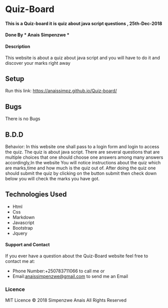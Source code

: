 # Quiz-Board
#### This is a Quiz-board it is quiz about java script questions , 25th-Dec-2018
####  Done By * Anais Simpenzwe *
#### Description
 This website is about a quiz about java script and you will have to do it and discover your marks right away
## Setup
Run this link:  https://anaissimpz.github.io/Quiz-board/
## Bugs
There is no Bugs
## B.D.D
Behavior: In this website one shall pass to a login form and login to access the quiz. The quiz is about java script. There are several questions that are multiple choices that one should choose one answers among many answers accordingly,In the website You will notice instructions about the quiz which are marks,time and how much is the quiz out of. After doing the quiz one should submit the quiz by clicking on the button submit then check down below you will check the marks you have got.
## Technologies Used 
* Html
* Css
* Markdown
* Javascript
* Bootstrap
* Jquery
#### Support and Contact
If you ever have a question about the Quiz-Board website feel free to contact me at:
* Phone Number:+250783711066 to call me or
* Email:anaissimpenzwe@gmail.com to send me an Email
### Licence
MIT Licence
© 2018 Simpenzwe Anais All Rights Reserved
